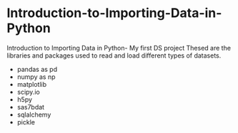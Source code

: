 # Introduction-to-Importing-Data-in-Python
Introduction to Importing Data in Python- My first DS project
Thesed are the libraries and packages used to read and load different types of datasets.
* pandas as pd
* numpy as np
* matplotlib
* scipy.io
* h5py
* sas7bdat
* sqlalchemy 
* pickle
